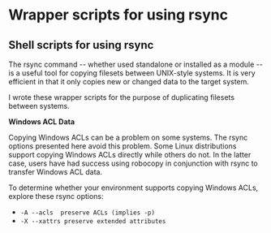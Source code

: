 # Wrapper scripts for using rsync
## Shell scripts for using rsync

The rsync command -- whether used standalone or installed as a module -- is a useful tool for copying filesets between UNIX-style systems. It is very efficient in that it only copies new or changed data to the target system.

I wrote these wrapper scripts for the purpose of duplicating filesets between systems.

__Windows ACL Data__

Copying Windows ACLs can be a problem on some systems. The rsync options presented here avoid this problem. Some Linux distributions support copying Windows ACLs directly while others do not. In the latter case, users have had success using robocopy in conjunction with rsync to transfer Windows ACL data.

To determine whether your environment supports copying Windows ACLs, explore these rsync options:
- `-A --acls  preserve ACLs (implies -p)`
- `-X --xattrs preserve extended attributes`

